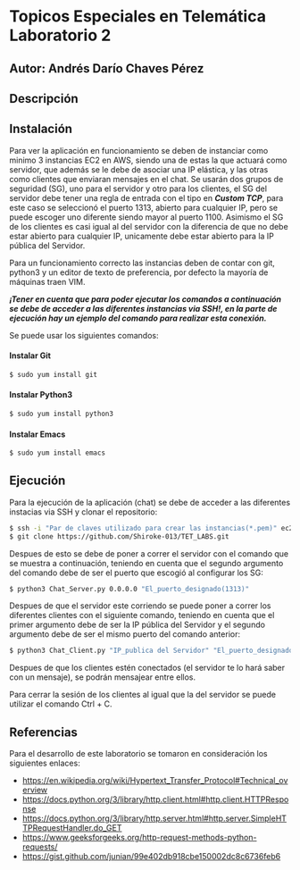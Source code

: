 # Topicos Especiales en Telemática Laboratorio 2

## Autor: Andrés Darío Chaves Pérez 

## Descripción


## Instalación
Para ver la aplicación en funcionamiento se deben de instanciar como minimo 3 instancias EC2 en AWS, siendo una de estas la que actuará como servidor, que además se le debe de asociar una IP elástica, y las otras como clientes que enviaran mensajes en el chat. Se usarán dos grupos de seguridad (SG), uno para el servidor y otro para los clientes, el SG del servidor debe tener una regla de entrada con el tipo en ***Custom TCP***, para este caso se seleccionó el puerto 1313, abierto para cualquier IP, pero se puede escoger uno diferente siendo mayor al puerto 1100. Asimismo el SG de los clientes es casi igual al del servidor con la diferencia de que no debe estar abierto para cualquier IP, unicamente debe estar abierto para la IP pública del Servidor.

Para un funcionamiento correcto las instancias deben de contar con git, python3 y un editor de texto de preferencia, por defecto la mayoría de máquinas traen VIM.

***¡Tener en cuenta que para poder ejecutar los comandos a continuación se debe de acceder a las diferentes instancias via SSH!, en la parte de ejecución hay un ejemplo del comando para realizar esta conexión.***

Se puede usar los siguientes comandos:

#### Instalar Git
```sh
$ sudo yum install git
```

#### Instalar Python3
```sh
$ sudo yum install python3
```

#### Instalar Emacs
```sh
$ sudo yum install emacs
```

## Ejecución
Para la ejecución de la aplicación (chat) se debe de acceder a las diferentes instacias via SSH y clonar el repositorio:

```sh
$ ssh -i "Par de claves utilizado para crear las instancias(*.pem)" ec2-user@"DNS de IPv4 pública de la instancia"
$ git clone https://github.com/Shiroke-013/TET_LABS.git
```


Despues de esto se debe de poner a correr el servidor con el comando que se muestra a continuación, teniendo en cuenta que el segundo argumento del comando debe de ser el puerto que escogió al configurar los SG:

```sh
$ python3 Chat_Server.py 0.0.0.0 "El_puerto_designado(1313)"
```

Despues de que el servidor este corriendo se puede poner a correr los diferentes clientes con el siguiente comando, teniendo en cuenta que el primer argumento debe de ser la IP pública del Servidor y el segundo argumento debe de ser el mismo puerto del comando anterior:
```sh
$ python3 Chat_Client.py "IP_publica del Servidor" "El_puerto_designado(1313)"
```

Despues de que los clientes estén conectados (el servidor te lo hará saber con un mensaje), se podrán mensajear entre ellos.

Para cerrar la sesión de los clientes al igual que la del servidor se puede utilizar el comando Ctrl + C.


## Referencias
Para el desarrollo de este laboratorio se tomaron en consideración los siguientes enlaces:
* https://en.wikipedia.org/wiki/Hypertext_Transfer_Protocol#Technical_overview
* https://docs.python.org/3/library/http.client.html#http.client.HTTPResponse
* https://docs.python.org/3/library/http.server.html#http.server.SimpleHTTPRequestHandler.do_GET
* https://www.geeksforgeeks.org/http-request-methods-python-requests/
* https://gist.github.com/junian/99e402db918cbe150002dc8c6736feb6
